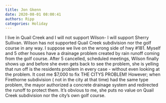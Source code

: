 ```yaml
---
title: Jon Gkenn
date: 2020-08-01 08:00:41
authors: Ripp
categories: Holiday
---
```


 I live in Quail Creek and I will not support Wilson- I will support Sherry Sullivan.  Wilson has not supported  Quail Creek subdivision nor the golf course in any way.  I suppose we live on the wrong side of hwy #181.  Myself and 5 other houses  have a drainage problem created by rain runoff coming from  the golf course.  After 5 cancelled, scheduled meetings, Wilson finally shows up and before she even gets back to see the problem, she is yelling that run off is the residents problem in every case - without even looking at the problem.  It cost me $7,000 to fix THE CITYS PROBLEM!  However; when Firethorne subdivision ( not in the city at that time) had the same type problem, the mayor authorized a concrete drainage system and redirected the runoff to protect them.  It’s obvious to me, she puts no value on Quail Creek subdivision  nor the city’s own golf course.